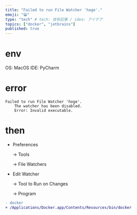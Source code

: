 ```yaml
---
title: "Failed to run File Watcher 'hoge'."
emoji: "😀"
type: "tech" # tech: 技術記事 / idea: アイデア
topics: ["docker", "jetbrains"]
published: true
---
```


# env

OS: MacOS
IDE: PyCharm

# error

```
Failed to run File Watcher 'hoge'. 
    The watcher has been disabled.
    Error: Invalid executable.
```

# then

- Preferences

    -> Tools

    -> File Watchers

- Edit Watcher

    -> Tool to Run on Changes

    -> Program

```diff
- docker
+ /Applications/Docker.app/Contents/Resources/bin/docker
```